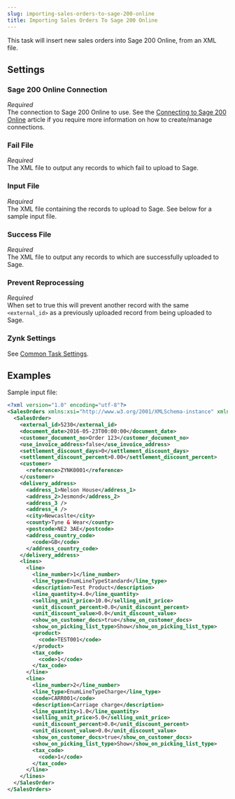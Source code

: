 ```yaml
---
slug: importing-sales-orders-to-sage-200-online
title: Importing Sales Orders To Sage 200 Online
---
```

This task will insert new sales orders into Sage 200 Online, from an XML file.

## Settings
### Sage 200 Online Connection
_Required_  
The connection to Sage 200 Online to use. See the [Connecting to Sage 200 Online](connecting-to-sage-200-online) article if you require more information on how to create/manage connections.

### Fail File
_Required_  
 The XML file to output any records to which fail to upload to Sage.

### Input File
_Required_  
The XML file containing the records to upload to Sage. See below for a sample input file.

### Success File
_Required_  
The XML file to output any records to which are successfully uploaded to Sage.

### Prevent Reprocessing
_Required_  
When set to true this will prevent another record with the same `<external_id>` as a previously uploaded record from being uploaded to Sage.

### Zynk Settings
See [Common Task Settings](common-task-settings).

## Examples
Sample input file:
```xml
<?xml version="1.0" encoding="utf-8"?>
<SalesOrders xmlns:xsi="http://www.w3.org/2001/XMLSchema-instance" xmlns:xsd="http://www.w3.org/2001/XMLSchema">
  <SalesOrder>
    <external_id>5230</external_id>
    <document_date>2016-05-23T00:00:00</document_date>
    <customer_document_no>Order 123</customer_document_no>
    <use_invoice_address>false</use_invoice_address>
    <settlement_discount_days>0</settlement_discount_days>
    <settlement_discount_percent>0.00</settlement_discount_percent>
    <customer>
      <reference>ZYNK0001</reference>
    </customer>
    <delivery_address>
      <address_1>Nelson House</address_1>
      <address_2>Jesmond</address_2>
      <address_3 />
      <address_4 />
      <city>Newcaslte</city>
      <county>Tyne & Wear</county>
      <postcode>NE2 3AE</postcode>
      <address_country_code>
        <code>GB</code>
      </address_country_code>
    </delivery_address>
    <lines>
      <line>
        <line_number>1</line_number>
        <line_type>EnumLineTypeStandard</line_type>
        <description>Test Product</description>
        <line_quantity>4.0</line_quantity>
        <selling_unit_price>10.0</selling_unit_price>
        <unit_discount_percent>0.0</unit_discount_percent>
        <unit_discount_value>0.0</unit_discount_value>
        <show_on_customer_docs>true</show_on_customer_docs>
        <show_on_picking_list_type>Show</show_on_picking_list_type>
        <product>
          <code>TEST001</code>
        </product>
        <tax_code>
          <code>1</code>
        </tax_code>
      </line>
      <line>
        <line_number>2</line_number>
        <line_type>EnumLineTypeCharge</line_type>
        <code>CARR001</code>
        <description>Carriage charge</description>
        <line_quantity>1.0</line_quantity>
        <selling_unit_price>5.0</selling_unit_price>
        <unit_discount_percent>0.0</unit_discount_percent>
        <unit_discount_value>0.0</unit_discount_value>
        <show_on_customer_docs>true</show_on_customer_docs>
        <show_on_picking_list_type>Show</show_on_picking_list_type>
        <tax_code>
          <code>1</code>
        </tax_code>
      </line>
    </lines>
  </SalesOrder>
</SalesOrders>
```